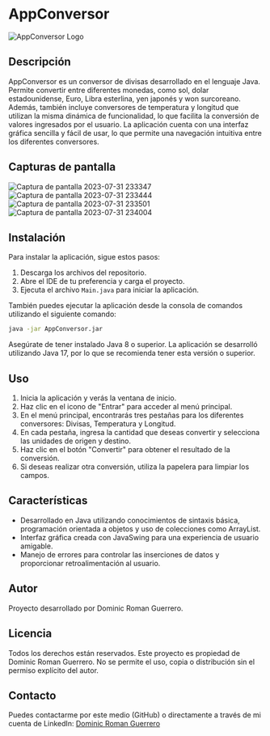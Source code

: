 # AppConversor

![AppConversor Logo](inserta_aqui_la_ruta_de_tu_imagen.png)

## Descripción

AppConversor es un conversor de divisas desarrollado en el lenguaje Java. Permite convertir entre diferentes monedas, como sol, dolar estadounidense, Euro, Libra esterlina, yen japonés y won surcoreano. Además, también incluye conversores de temperatura y longitud que utilizan la misma dinámica de funcionalidad, lo que facilita la conversión de valores ingresados por el usuario. La aplicación cuenta con una interfaz gráfica sencilla y fácil de usar, lo que permite una navegación intuitiva entre los diferentes conversores.

## Capturas de pantalla
![Captura de pantalla 2023-07-31 233347](https://github.com/DominicRG/ConversorDeMoneda-Alura/assets/77859275/317f8421-b3d0-47a7-9f82-02c5ed24b9a3)
![Captura de pantalla 2023-07-31 233444](https://github.com/DominicRG/ConversorDeMoneda-Alura/assets/77859275/98fa269b-4841-40d0-a44a-2946098c297b)
![Captura de pantalla 2023-07-31 233501](https://github.com/DominicRG/ConversorDeMoneda-Alura/assets/77859275/1d6cc5f1-bba7-498b-b60b-ccabc2c82402)
![Captura de pantalla 2023-07-31 234004](https://github.com/DominicRG/ConversorDeMoneda-Alura/assets/77859275/6cf53b87-c263-4d01-8bb0-67f3580781e6)

## Instalación

Para instalar la aplicación, sigue estos pasos:

1. Descarga los archivos del repositorio.
2. Abre el IDE de tu preferencia y carga el proyecto.
3. Ejecuta el archivo `Main.java` para iniciar la aplicación.

También puedes ejecutar la aplicación desde la consola de comandos utilizando el siguiente comando:

```bash
java -jar AppConversor.jar
```
Asegúrate de tener instalado Java 8 o superior. La aplicación se desarrolló utilizando Java 17, por lo que se recomienda tener esta versión o superior.

## Uso

1. Inicia la aplicación y verás la ventana de inicio.
2. Haz clic en el icono de "Entrar" para acceder al menú principal.
3. En el menú principal, encontrarás tres pestañas para los diferentes conversores: Divisas, Temperatura y Longitud.
4. En cada pestaña, ingresa la cantidad que deseas convertir y selecciona las unidades de origen y destino.
5. Haz clic en el botón "Convertir" para obtener el resultado de la conversión.
6. Si deseas realizar otra conversión, utiliza la papelera para limpiar los campos.

## Características

- Desarrollado en Java utilizando conocimientos de sintaxis básica, programación orientada a objetos y uso de colecciones como ArrayList.
- Interfaz gráfica creada con JavaSwing para una experiencia de usuario amigable.
- Manejo de errores para controlar las inserciones de datos y proporcionar retroalimentación al usuario.

## Autor

Proyecto desarrollado por Dominic Roman Guerrero.

## Licencia

Todos los derechos están reservados. Este proyecto es propiedad de Dominic Roman Guerrero. No se permite el uso, copia o distribución sin el permiso explícito del autor.

## Contacto

Puedes contactarme por este medio (GitHub) o directamente a través de mi cuenta de LinkedIn: [Dominic Roman Guerrero](https://www.linkedin.com/in/dominic-roman-649332204/)
